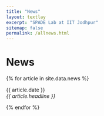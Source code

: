 ```yaml
---
title: "News"
layout: textlay
excerpt: "SPADE Lab at IIT Jodhpur"
sitemap: false
permalink: /allnews.html
---
```


# News

{% for article in site.data.news %}
<p>{{ article.date }} <br>
<em>{{ article.headline }}</em></p>
{% endfor %}
